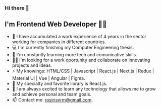 ### Hi there 👋
## I'm Frontend Web Developer 👩‍💻

- 👣 I have accumulated a work experience of 4 years in the sector working for companies in different countries.
- 💻 I'm currently finishing my Computer Engineering thesis.
- 🔋 I'm constantly learning more tech and comunicative skills.
- 🙋‍♀️ I'm looking for a work oportunity and collaborate on innovating projects and ideas.
- ⚡ My knowings: HTML/CSS | Javascript | React.js | Next.js | Redux | Material UI | Vue | Angular | Figma.
- 🌟 My specialty and favorite library is React.js.
- 💎 I am always excited to learn any technology that allows me to grow and achieve personal and team goals.
- 📫 Contact me: rosirisvrm@gmail.com.
